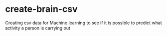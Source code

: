 # create-brain-csv
Creating csv data for Machine learning to see if it is possible to predict what activity a person is carrying out
